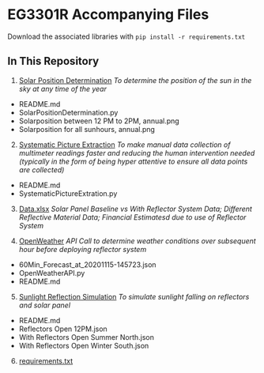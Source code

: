 # EG3301R Accompanying Files
Download the associated libraries with `pip install -r requirements.txt`

## In This Repository
1. [Solar Position Determination](https://github.com/rayarka/EG3301R_Data_and_Programs/tree/main/Solar_Position_Determination)
*To determine the position of the sun in the sky at any time of the year*
- README.md
- SolarPositionDetermination.py
- Solarposition between 12 PM to 2PM, annual.png
- Solarposition for all sunhours, annual.png 

2. [Systematic Picture Extraction](https://github.com/rayarka/EG3301R_Data_and_Programs/tree/main/Systematic_Picture_Extraction)
*To make manual data collection of multimeter readings faster and reducing the human intervention needed (typically in the form of being hyper attentive to ensure all data points are collected)*
- README.md
- SystematicPictureExtration.py 

3. [Data.xlsx](https://github.com/rayarka/EG3301R_Data_and_Programs/blob/main/Data.xlsx)
*Solar Panel Baseline vs With Reflector System Data; Different Reflective Material Data; Financial Estimatesd due to use of Reflector System*

4. [OpenWeather](https://github.com/rayarka/EG3301R_Data_and_Programs/tree/main/OpenWeather)
*API Call to determine weather conditions over subsequent hour before deploying reflector system*
- 60Min_Forecast_at_20201115-145723.json
- OpenWeatherAPI.py
- README.md 

5. [Sunlight Reflection Simulation](https://github.com/rayarka/EG3301R_Data_and_Programs/tree/main/Sunlight_Reflection_Simulation)
*To simulate sunlight falling on reflectors and solar panel*
- README.md
- Reflectors Open 12PM.json
- With Reflectors Open Summer North.json
- With Reflectors Open Winter South.json 

6. [requirements.txt](https://github.com/rayarka/EG3301R_Data_and_Programs/blob/main/requirements.txt)
